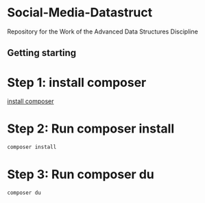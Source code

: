 # Social-Media-Datastruct
Repository for the Work of the Advanced Data Structures Discipline

## Getting starting

# Step 1: install composer 
[install composer](https://getcomposer.org/)

# Step 2: Run composer install
```bash
composer install
```
# Step 3: Run composer du
```bash
composer du
```

